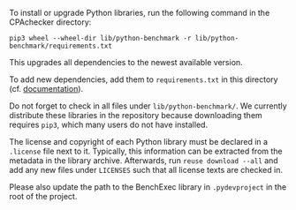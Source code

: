 To install or upgrade Python libraries, run the following command in the CPAchecker directory:

```
pip3 wheel --wheel-dir lib/python-benchmark -r lib/python-benchmark/requirements.txt
```

This upgrades all dependencies to the newest available version.

To add new dependencies, add them to `requirements.txt` in this directory
(cf. [documentation](https://pip.readthedocs.org/en/stable/user_guide/#requirements-files)).

Do not forget to check in all files under `lib/python-benchmark/`.
We currently distribute these libraries in the repository
because downloading them requires `pip3`, which many users do not have installed.

The license and copyright of each Python library must be declared
in a `.license` file next to it.
Typically, this information can be extracted from the metadata
in the library archive.
Afterwards, run `reuse download --all` and add any new files under `LICENSES`
such that all license texts are checked in.

Please also update the path to the BenchExec library in
`.pydevproject` in the root of the project.

